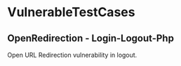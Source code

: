 # VulnerableTestCases

## OpenRedirection - Login-Logout-Php
Open URL Redirection vulnerability in logout.
